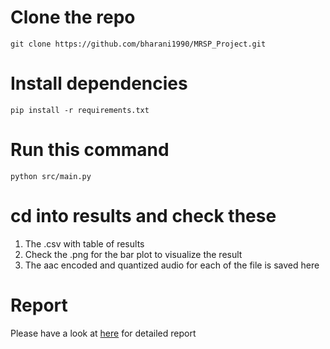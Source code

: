 # Clone the repo
```
git clone https://github.com/bharani1990/MRSP_Project.git
```

# Install dependencies
```
pip install -r requirements.txt
```

# Run this command
```
python src/main.py
```

# cd into results and check these

1) The .csv with table of results
2) Check the .png for the bar plot to visualize the result
3) The aac encoded and quantized audio for each of the file is saved here

# Report 

Please have a look at [here](66451_MRSP_Project_Group2_Task2.pdf) for detailed report